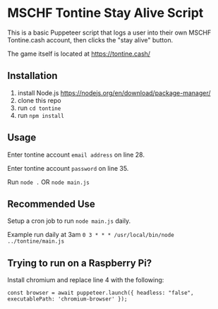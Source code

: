 # MSCHF Tontine Stay Alive Script

This is a basic Puppeteer script that logs a user into their own MSCHF Tontine.cash account, then clicks the "stay alive" button.

The game itself is located at https://tontine.cash/

## Installation

1. install Node.js https://nodejs.org/en/download/package-manager/
2. clone this repo
3. run ```cd tontine```
4. run ```npm install```

## Usage

Enter tontine account ```email address``` on line 28.

Enter tontine account ```password``` on line 35.

Run ```node .```  OR ```node main.js```

## Recommended Use

Setup a cron job to run `node main.js` daily.

Example run daily at 3am 
`0 3 * * * /usr/local/bin/node ../tontine/main.js`

## Trying to run on a Raspberry Pi?
Install chromium and replace line 4 with the following:

```const browser = await puppeteer.launch({ headless: "false", executablePath: 'chromium-browser' });```
